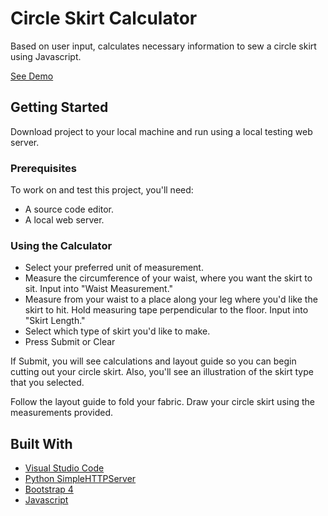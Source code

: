 # Circle Skirt Calculator
Based on user input, calculates necessary information to sew a circle skirt using Javascript.

[See Demo](https://houpos.github.io/circle-skirt-calculator/)

## Getting Started
Download project to your local machine and run using a local testing web server. 

### Prerequisites
To work on and test this project, you'll need:
* A source code editor.
* A local web server.

### Using the Calculator
* Select your preferred unit of measurement.
* Measure the circumference of your waist, where you want the skirt to sit. Input into "Waist Measurement."
* Measure from your waist to a place along your leg where you'd like the skirt to hit. Hold measuring tape perpendicular to the floor. Input into "Skirt Length."
* Select which type of skirt you'd like to make.
* Press Submit or Clear

If Submit, you will see calculations and layout guide so you can begin cutting out your circle skirt. Also, you'll see an illustration of the skirt type that you selected.

Follow the layout guide to fold your fabric. Draw your circle skirt using the measurements provided.

## Built With
* [Visual Studio Code](https://code.visualstudio.com/)
* [Python SimpleHTTPServer](https://docs.python.org/2/library/simplehttpserver.html)
* [Bootstrap 4](https://getbootstrap.com/docs/4.0/getting-started/introduction/)
* [Javascript](https://developer.mozilla.org/en-US/docs/Web/JavaScript)
